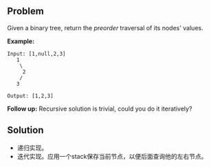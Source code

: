 ## Problem

Given a binary tree, return the *preorder* traversal of its nodes' values.

**Example:**

```
Input: [1,null,2,3]
   1
    \
     2
    /
   3

Output: [1,2,3]
```

**Follow up:** Recursive solution is trivial, could you do it iteratively?



## Solution

* 递归实现。
* 迭代实现。应用一个stack保存当前节点，以便后面查询他的左右节点。